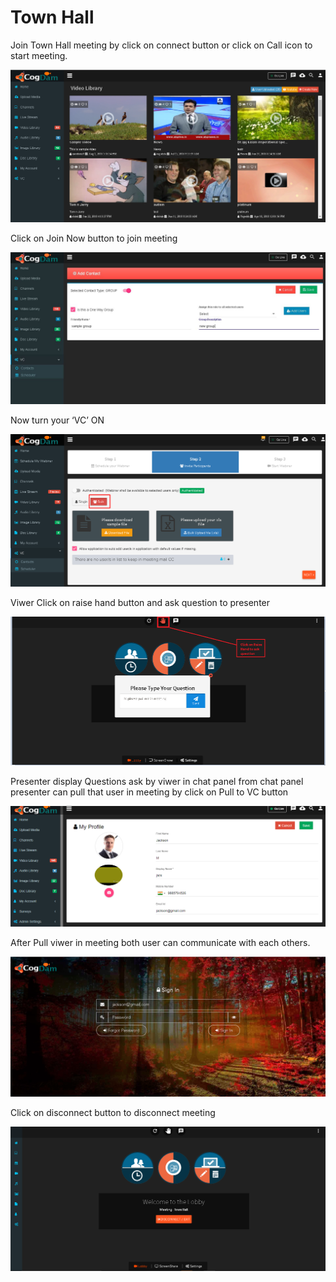 # Town Hall

Join Town Hall meeting by click on connect button or click on Call icon to start meeting.

![](../../.gitbook/assets/image%20%28160%29.png)

Click on Join Now button to join meeting

![](../../.gitbook/assets/image%20%28154%29.png)

Now turn your ‘VC’ ON

![](../../.gitbook/assets/image%20%2895%29.png)

Viwer Click on raise hand button and ask question to presenter

![](../../.gitbook/assets/image%20%2813%29.png)

Presenter display Questions ask by viwer in chat panel from chat panel presenter can pull that user in meeting by click on Pull to VC button

![](../../.gitbook/assets/image%20%28157%29.png)

After Pull viwer in meeting both user can communicate with each others.

![](../../.gitbook/assets/image%20%28133%29.png)

Click on disconnect button to disconnect meeting

![](../../.gitbook/assets/image%20%28138%29.png)

